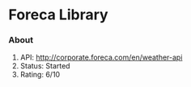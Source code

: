 # Foreca Library

### About
1. API: http://corporate.foreca.com/en/weather-api
2. Status: Started
3. Rating: 6/10
